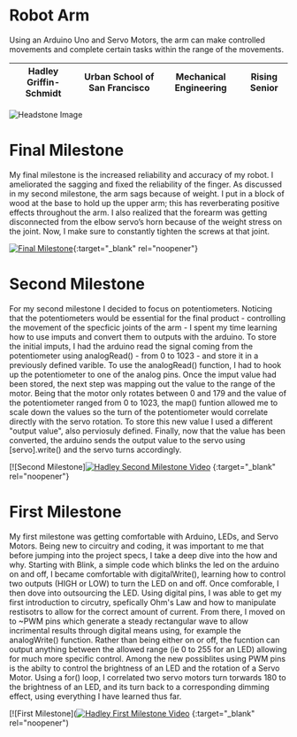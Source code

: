 ﻿# Robot Arm
Using an Arduino Uno and Servo Motors, the arm can make controlled movements and complete certain tasks within the range of the movements.

| Hadley Griffin-Schmidt | Urban School of San Francisco | Mechanical Engineering | Rising Senior |
|:--:|:--:|:--:|:--:|

![Headstone Image](https://bluestampengineering.com/wp-content/uploads/2016/05/improve.jpg)
  
# Final Milestone
My final milestone is the increased reliability and accuracy of my robot. I ameliorated the sagging and fixed the reliability of the finger. As discussed in my second milestone, the arm sags because of weight. I put in a block of wood at the base to hold up the upper arm; this has reverberating positive effects throughout the arm. I also realized that the forearm was getting disconnected from the elbow servo’s horn because of the weight stress on the joint. Now, I make sure to constantly tighten the screws at that joint. 

[![Final Milestone](https://res.cloudinary.com/marcomontalbano/image/upload/v1612573869/video_to_markdown/images/youtube--F7M7imOVGug-c05b58ac6eb4c4700831b2b3070cd403.jpg )](https://www.youtube.com/watch?v=F7M7imOVGug&feature=emb_logo "Final Milestone"){:target="_blank" rel="noopener"}

# Second Milestone
For my second milestone I decided to focus on potentiometers. Noticing that the potentiometers would be essential for the final product - controlling the movement of the specficic joints of the arm - I spent my time learning how to use imputs and convert them to outputs with the arduino. To store the initial imputs, I had the arduino read the signal coming from the potentiometer using analogRead() - from 0 to 1023 - and store it in a previously defined varible. To use the analogRead() function, I had to hook up the potentiometer to one of the analog pins. Once the imput value had been stored, the next step was mapping out the value to the range of the motor. Being that the motor only rotates between 0 and 179 and the value of the potentiometer ranged from 0 to 1023, the map() funtion allowed me to scale down the values so the  turn of the potentiometer would correlate directly with the servo rotation. To store this new value I used a different "output value", also perviosuly defined. Finally, now that the value has been converted, the arduino sends the output value to the servo using [servo].write() and the servo turns accordingly.

[![Second Milestone][![Hadley Second Milestone Video](https://res.cloudinary.com/marcomontalbano/image/upload/v1626900543/video_to_markdown/images/youtube--Pg5RJ3HaIMg-c05b58ac6eb4c4700831b2b3070cd403.jpg)](https://www.youtube.com/watch?v=Pg5RJ3HaIMg "Hadley Second Milestone Video") {:target="_blank" rel="noopener"}

# First Milestone 
My first milestone was getting comfortable with Arduino, LEDs, and Servo Motors. Being new to circuitry and coding, it was important to me that before jumping into the project specs, I take a deep dive into the how and why. Starting with Blink, a simple code which blinks the led on the arduino on and off, I became comfortable with digitalWrite(), learning how to control two outputs (HIGH or LOW) to turn the LED on and off. Once comforable, I then dove into outsourcing the LED. Using digital pins, I was able to get my first introduction to circutry, spefically Ohm's Law and how to manipulate restisotrs to allow for the correct amount of current. From there, I moved on to  ~PWM pins which generate a steady rectangular wave to allow incrimental results through digital means using, for example the analogWrite() function. Rather than being either on or off, the fucntion can output anything between the allowed range (ie 0 to 255 for an LED) allowing for much more specific control. Among the new possiblites using PWM pins is the abilty to control the brightness of an LED and the rotation of a Servo Motor. Using a for() loop, I correlated two servo motors turn torwards 180 to the brightness of an LED, and its turn back to a corresponding dimming effect, using everything I have learned thus far.

[![First Milestone]([![Hadley First Milestone Video](https://res.cloudinary.com/marcomontalbano/image/upload/v1626463562/video_to_markdown/images/youtube--ouI9OeCi77s-c05b58ac6eb4c4700831b2b3070cd403.jpg)](https://www.youtube.com/watch?v=ouI9OeCi77s "Hadley First Milestone Video") {:target="_blank" rel="noopener")
